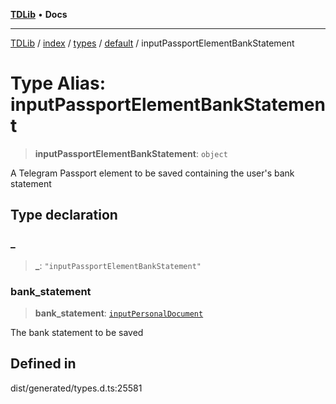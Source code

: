 [**TDLib**](../../../../../../README.md) • **Docs**

***

[TDLib](../../../../../../modules.md) / [index](../../../../../README.md) / [types](../../../README.md) / [default](../README.md) / inputPassportElementBankStatement

# Type Alias: inputPassportElementBankStatement

> **inputPassportElementBankStatement**: `object`

A Telegram Passport element to be saved containing the user's bank statement

## Type declaration

### \_

> **\_**: `"inputPassportElementBankStatement"`

### bank\_statement

> **bank\_statement**: [`inputPersonalDocument`](inputPersonalDocument.md)

The bank statement to be saved

## Defined in

dist/generated/types.d.ts:25581
